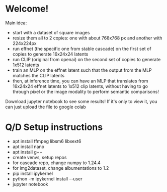 # Welcome!

Main idea: 

- start with a dataset of square images
- resize them all to 2 copies: one with about 768x768 px and another with 224x224px
- run effnet (the specific one from stable cascade) on the first set of copies to generate 16x24x24 latents
- run CLIP (original from openai) on the second set of copies to generate 1x512 latents
- train an MLP on the effnet latent such that the output from the MLP matches the CLIP latents
- then, at inference time, you can have an MLP that translates from 16x24x24 effnet latents to 1x512 clip latents, without having to go through pixel or the image modality to perform semantic comparisons!

Download jupyter notebook to see some results! If it's only to view it, you can just upload the file to google colab

# Q/D Setup instructions

- apt install ffmpeg libsm6 libxext6
- apt install nano
- apt install g++
- create venvs, setup repos
- for cascade repo, change numpy to 1.24.4
- for img2dataset, change albumentations to 1.2
- pip install ipykernel
- python -m ipykernel install --user
- jupyter notebook
